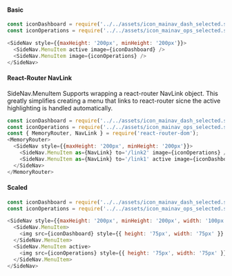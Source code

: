 #### Basic

```js
const iconDashboard = require('../../assets/icon_mainav_dash_selected.svg');
const iconOperations = require('../../assets/icon_mainav_ops_selected.svg');

<SideNav style={{maxHeight: '200px', minHeight: '200px'}}>
  <SideNav.MenuItem active image={iconDashboard} />
  <SideNav.MenuItem image={iconOperations} />
</SideNav>
```

#### React-Router NavLink

SideNav.MenuItem Supports wrapping a react-router NavLink object.  This greatly simplifies creating a menu that links to react-router sicne the active highlighting is handled automatically.

```js
const iconDashboard = require('../../assets/icon_mainav_dash_selected.svg');
const iconOperations = require('../../assets/icon_mainav_ops_selected.svg');
const { MemoryRouter, NavLink } = require('react-router-dom');
<MemoryRouter>
  <SideNav style={{maxHeight: '200px', minHeight: '200px'}}>
    <SideNav.MenuItem as={NavLink} to='/link2' image={iconOperations} />
    <SideNav.MenuItem as={NavLink} to='/link1' active image={iconDashboard} />
  </SideNav>
</MemoryRouter>
```

#### Scaled

```js
const iconDashboard = require('../../assets/icon_mainav_dash_selected.svg');
const iconOperations = require('../../assets/icon_mainav_ops_selected.svg');

<SideNav style={{maxHeight: '200px', minHeight: '200px', width: '100px'}}>
  <SideNav.MenuItem>
    <img src={iconDashboard} style={{ height: '75px', width: '75px' }} />
  </SideNav.MenuItem>
  <SideNav.MenuItem active>
    <img src={iconOperations} style={{ height: '75px', width: '75px' }} />
  </SideNav.MenuItem>
</SideNav>
```
